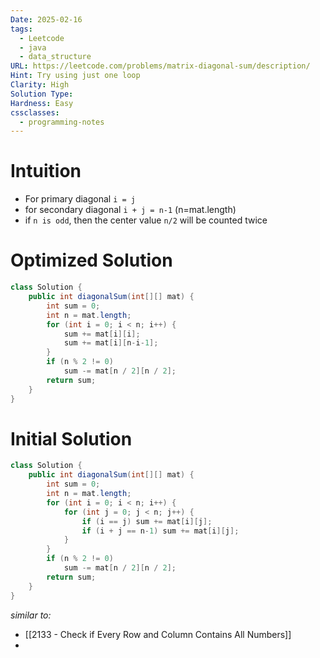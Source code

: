 ```yaml
---
Date: 2025-02-16
tags:
  - Leetcode
  - java
  - data_structure
URL: https://leetcode.com/problems/matrix-diagonal-sum/description/
Hint: Try using just one loop
Clarity: High
Solution Type: 
Hardness: Easy
cssclasses:
  - programming-notes
---
```

# Intuition
- For primary diagonal `i = j`
- for secondary diagonal `i + j = n-1` (n=mat.length)
- if `n is odd`, then the center value `n/2` will be counted twice 
# Optimized Solution

```java
class Solution {
    public int diagonalSum(int[][] mat) {
        int sum = 0;
        int n = mat.length;
        for (int i = 0; i < n; i++) {
            sum += mat[i][i];
            sum += mat[i][n-i-1];
        }
        if (n % 2 != 0)
            sum -= mat[n / 2][n / 2];
        return sum;
    }
}
```
# Initial Solution

```java
class Solution {
    public int diagonalSum(int[][] mat) {
        int sum = 0;
        int n = mat.length;
        for (int i = 0; i < n; i++) {
            for (int j = 0; j < n; j++) {
                if (i == j) sum += mat[i][j];
                if (i + j == n-1) sum += mat[i][j];
            }
        }
        if (n % 2 != 0)
            sum -= mat[n / 2][n / 2];
        return sum;
    }
}
```

*similar to:* 
- [[2133 - Check if Every Row and Column Contains All Numbers]]
- 